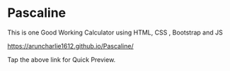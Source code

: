 # Pascaline
This is one Good Working Calculator using HTML, CSS , Bootstrap and JS

https://aruncharlie1612.github.io/Pascaline/

Tap the above link for Quick Preview.
